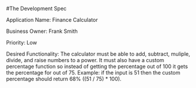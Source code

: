 
#The Development Spec

Application Name: Finance Calculator

Business Owner: Frank Smith

Priority: Low

Desired Functionality: The calculator must be able to add, subtract, muliple, divide, and raise numbers to a power. It must also have a custom percentage function so instead of getting the percentage out of 100 it gets the percentage for out of 75.  Example: if the input is 51 then the custom percentage should return 68% ((51 / 75) * 100). 
